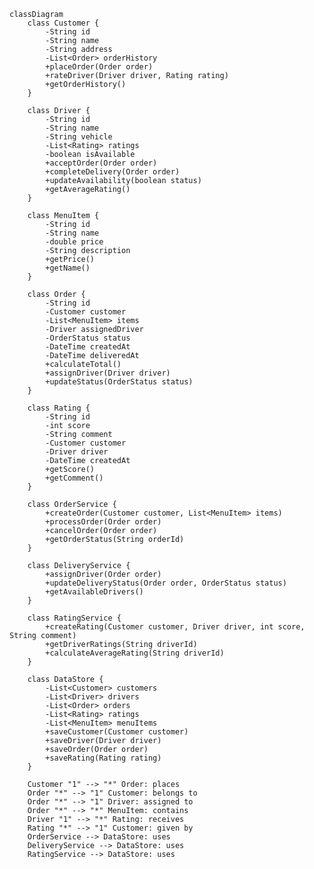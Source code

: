 <!-- - The program utilizes object-oriented principles with encapsulated classes representing system entities.

- Inheritance creates hierarchies - `Customer` and `Driver` inherit from a base class `User` to share common attributes like `id` and `name`.

- `Order` from `Customer` and `Rating` from `Driver`.

- Lists in the `DataStore` manage `Customer`, `Driver`, `Order`, `Rating`, and `MenuItem` objects for efficient data operations.

- Service classes like `OrderService`, `DeliveryService`, and `RatingService` handle business logic.

## Class Diagram

The class diagram represents the entities in the system and their relationships. 
The diagram shows the classes `Customer`, `Driver`, `MenuItem`, `Order`, `Rating`, `OrderService`, `DeliveryService`, `RatingService`, and `DataStore`, along with their attributes and methods. 
The relationships between the classes are depicted using arrows to show how the entities are related to each other.

 -->
```mermaid
classDiagram
    class Customer {
        -String id
        -String name
        -String address
        -List<Order> orderHistory
        +placeOrder(Order order)
        +rateDriver(Driver driver, Rating rating)
        +getOrderHistory()
    }

    class Driver {
        -String id
        -String name
        -String vehicle
        -List<Rating> ratings
        -boolean isAvailable
        +acceptOrder(Order order)
        +completeDelivery(Order order)
        +updateAvailability(boolean status)
        +getAverageRating()
    }

    class MenuItem {
        -String id
        -String name
        -double price
        -String description
        +getPrice()
        +getName()
    }

    class Order {
        -String id
        -Customer customer
        -List<MenuItem> items
        -Driver assignedDriver
        -OrderStatus status
        -DateTime createdAt
        -DateTime deliveredAt
        +calculateTotal()
        +assignDriver(Driver driver)
        +updateStatus(OrderStatus status)
    }

    class Rating {
        -String id
        -int score
        -String comment
        -Customer customer
        -Driver driver
        -DateTime createdAt
        +getScore()
        +getComment()
    }

    class OrderService {
        +createOrder(Customer customer, List<MenuItem> items)
        +processOrder(Order order)
        +cancelOrder(Order order)
        +getOrderStatus(String orderId)
    }

    class DeliveryService {
        +assignDriver(Order order)
        +updateDeliveryStatus(Order order, OrderStatus status)
        +getAvailableDrivers()
    }

    class RatingService {
        +createRating(Customer customer, Driver driver, int score, String comment)
        +getDriverRatings(String driverId)
        +calculateAverageRating(String driverId)
    }

    class DataStore {
        -List<Customer> customers
        -List<Driver> drivers
        -List<Order> orders
        -List<Rating> ratings
        -List<MenuItem> menuItems
        +saveCustomer(Customer customer)
        +saveDriver(Driver driver)
        +saveOrder(Order order)
        +saveRating(Rating rating)
    }

    Customer "1" --> "*" Order: places
    Order "*" --> "1" Customer: belongs to
    Order "*" --> "1" Driver: assigned to
    Order "*" --> "*" MenuItem: contains
    Driver "1" --> "*" Rating: receives
    Rating "*" --> "1" Customer: given by
    OrderService --> DataStore: uses
    DeliveryService --> DataStore: uses
    RatingService --> DataStore: uses
 ```
